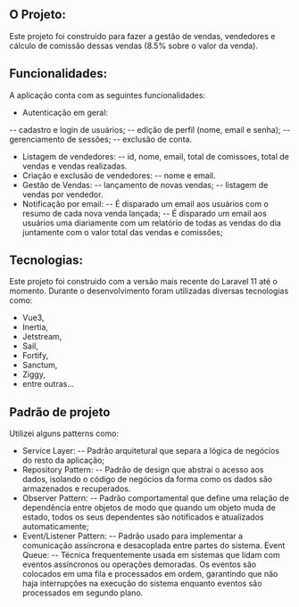## O Projeto:
Este projeto foi construido para fazer a gestão de vendas, vendedores e cálculo de comissão
dessas vendas (8.5% sobre o valor da venda).

## Funcionalidades:
A aplicação conta com as seguintes funcionalidades:
- Autenticação em geral:
  
-- cadastro e login de usuários;
-- edição de perfil (nome, email e senha);
-- gerenciamento de sessões;
-- exclusão de conta.
- Listagem de vendedores:
-- id, nome, email, total de comissoes, total de vendas e vendas realizadas.
- Criação e exclusão de vendedores:
-- nome e email.
- Gestão de Vendas:
-- lançamento de novas vendas;
-- listagem de vendas por vendedor.
- Notificação por email:
-- É disparado um email aos usuários com o resumo de cada nova venda lançada;
-- É disparado um email aos usuários uma diariamente com um relatório de todas as vendas do dia juntamente com o valor total das vendas e comissões;

## Tecnologias:
Este projeto foi construido com a versão mais recente do Laravel 11 até o momento. Durante o desenvolvimento foram utilizadas diversas tecnologias como: 
- Vue3, 
- Inertia, 
- Jetstream, 
- Sail, 
- Fortify, 
- Sanctum, 
- Ziggy, 
- entre outras...

## Padrão de projeto
Utilizei alguns patterns como: 
- Service Layer: 
-- Padrão arquitetural que separa a lógica de negócios do resto da aplicação;
- Repository Pattern:
-- Padrão de design que abstrai o acesso aos dados, isolando o código de negócios da forma como os dados são armazenados e recuperados.
- Observer Pattern:
-- Padrão comportamental que define uma relação de dependência entre objetos de modo que quando um objeto muda de estado, todos os seus dependentes são notificados e atualizados automaticamente;
- Event/Listener Pattern: 
-- Padrão usado para implementar a comunicação assíncrona e desacoplada entre partes do sistema.
Event Queue:
-- Técnica frequentemente usada em sistemas que lidam com eventos assíncronos ou operações demoradas. Os eventos são colocados em uma fila e processados em ordem, garantindo que não haja interrupções na execução do sistema enquanto eventos são processados em segundo plano.
